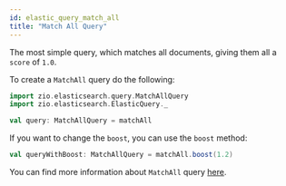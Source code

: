 ```yaml
---
id: elastic_query_match_all
title: "Match All Query"
---
```


The most simple query, which matches all documents, giving them all a `score` of `1.0`.

To create a `MatchAll` query do the following:
```scala
import zio.elasticsearch.query.MatchAllQuery
import zio.elasticsearch.ElasticQuery._

val query: MatchAllQuery = matchAll
```

If you want to change the `boost`, you can use the `boost` method:
```scala
val queryWithBoost: MatchAllQuery = matchAll.boost(1.2)
```

You can find more information about `MatchAll` query [here](https://www.elastic.co/guide/en/elasticsearch/reference/7.17/query-dsl-match-all-query.html).
